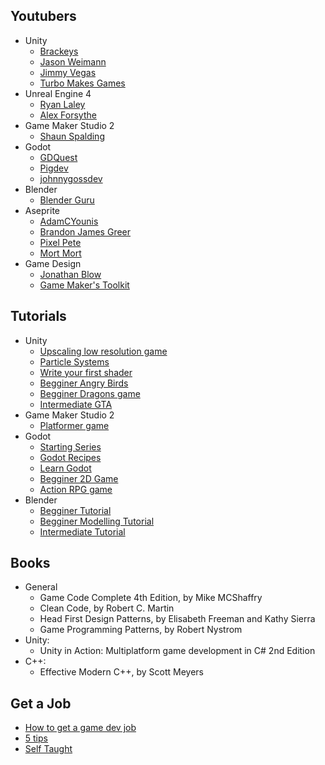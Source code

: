 ## Youtubers

* Unity
  * [Brackeys](https://www.youtube.com/user/Brackeys)
  * [Jason Weimann](https://www.youtube.com/channel/UCX_b3NNQN5bzExm-22-NVVg)
  * [Jimmy Vegas](https://www.youtube.com/channel/UCRMXHQ2rJ9_0CHS7mhL7erg)
  * [Turbo Makes Games](https://www.youtube.com/channel/UCX4VrxYV1G9m7s5b5HbYuPw)
* Unreal Engine 4
  * [Ryan Laley](https://www.youtube.com/channel/UCsS5i15vvUbwfr_1JdRKCAA)
  * [Alex Forsythe](https://www.youtube.com/channel/UCJf_2Ea75Wub1FHe6YjQ7Qw)
* Game Maker Studio 2
  * [Shaun Spalding](https://www.youtube.com/user/999Greyfox)
* Godot
  * [GDQuest](https://www.youtube.com/c/gdquest)
  * [Pigdev](https://www.youtube.com/c/pigdev)
  * [johnnygossdev](https://www.youtube.com/c/johnnygossdev)
* Blender
  * [Blender Guru](https://www.youtube.com/user/AndrewPPrice)
* Aseprite
  * [AdamCYounis](https://www.youtube.com/channel/UC08QfQDLAd9D7aYPFgBUIng)
  * [Brandon James Greer](https://www.youtube.com/channel/UCC26K7LTSrJK0BPAUyyvtQg)
  * [Pixel Pete](https://www.youtube.com/user/MilkoDaily)
  * [Mort Mort](https://www.youtube.com/user/atMNRArt)
* Game Design
  * [Jonathan Blow](https://www.youtube.com/user/jblow888/)
  * [Game Maker's Toolkit](https://www.youtube.com/channel/UCqJ-Xo29CKyLTjn6z2XwYAw)
 
## Tutorials

* Unity
   * [Upscaling low resolution game](https://itch.io/t/129513/unity-guide-upscaling-your-low-rez-game)
   * [Particle Systems](https://learn.unity.com/tutorial/visual-effects-with-particles?language=en#5c7f8528edbc2a002053b57e)
   * [Write your first shader](https://learn.unity.com/tutorial/writing-your-first-shader-in-unity#)
   * [Begginer Angry Birds](https://www.youtube.com/watch?v=Lu76c85LhGY&list=PLB5_EOMkLx_VHKn4IISeNwhlDrb1948ZX&index=1)
   * [Begginer Dragons game](https://www.youtube.com/watch?v=BL2u_6sSvcM&list=PLB5_EOMkLx_WCGalAUeKXA1I-qQqYY_Sk&index=2)
   * [Intermediate GTA](https://www.youtube.com/playlist?list=PLZ1b66Z1KFKi_AxdUDtVX_fHT6IqzhV55)
* Game Maker Studio 2
  * [Platformer game](https://www.youtube.com/playlist?list=PLPRT_JORnIupqWsjRpJZjG07N01Wsw_GJ)
* Godot
  *  [Starting Series](https://www.youtube.com/playlist?list=PLhqJJNjsQ7KEcm-iYJ2a8UCRN62bTneKa)
  *  [Godot Recipes](http://kidscancode.org/godot_recipes/)
  *  [Learn Godot](https://www.gdquest.com/tutorial/godot/learning-paths/developer/)
  *  [Begginer 2D Game](https://www.gdquest.com/tutorial/godot/2d/your-first-game/)
  *  [Action RPG game](https://www.youtube.com/playlist?list=PL9FzW-m48fn2SlrW0KoLT4n5egNdX-W9a)
* Blender
  * [Begginer Tutorial](https://www.youtube.com/playlist?list=PLjEaoINr3zgEq0u2MzVgAaHEBt--xLB6U)
  * [Begginer Modelling Tutorial](https://www.youtube.com/playlist?list=PLjEaoINr3zgEL9UjPTLWQhLFAK7wVaRMR)
  * [Intermediate Tutorial](https://www.youtube.com/playlist?list=PLjEaoINr3zgHJVJF3T3CFUAZ6z11jKg6a)


## Books

* General
  * Game Code Complete 4th Edition, by Mike MCShaffry
  * Clean Code, by Robert C. Martin
  * Head First Design Patterns, by Elisabeth Freeman and Kathy Sierra
  * Game Programming Patterns, by Robert Nystrom
* Unity:
  * Unity in Action: Multiplatform game development in C# 2nd Edition
* C++:
  * Effective Modern C++, by Scott Meyers   

## Get a Job

 * [How to get a game dev job](https://www.youtube.com/watch?v=tBO-RvTPETU&ab_channel=JasonWeimann)
 * [5 tips](https://www.youtube.com/watch?v=NNOw7_e372E&ab_channel=MassiveEntertainment-AUbisoftStudio)
 * [Self Taught](https://www.youtube.com/watch?v=bpSNBscjaDY&ab_channel=JasonWeimann)
